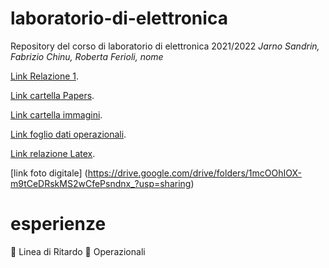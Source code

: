 # laboratorio-di-elettronica
Repository del corso di laboratorio di elettronica 2021/2022
*Jarno Sandrin, Fabrizio Chinu, Roberta Ferioli, nome*

 [Link Relazione 1](https://docs.google.com/document/d/1uCZw5_m_oM5hC9WFaPx_IHqI_mdPJ57idHaz5651o_U/edit?usp=sharing).
 
 [Link cartella Papers](https://drive.google.com/drive/folders/1-6_dya6fJyTzA0Ef4PeTfqoZy-eUgrJy?usp=sharing).
 
[Link cartella immagini](https://drive.google.com/drive/folders/1-aJtzV9xPFhFakpdX0p3cY-f668Xl1HV).

[Link foglio dati operazionali](https://docs.google.com/spreadsheets/d/1NgbLiS59NgVmHhE25dY5EEuMXuLJqpb3E43U6sZ8Y8k/edit#gid=0).

[Link relazione Latex](https://www.overleaf.com/project/6165baae84acc5114b894a31).

[link foto digitale] (https://drive.google.com/drive/folders/1mcOOhIOX-m9tCeDRskMS2wCfePsndnx_?usp=sharing)

# esperienze
🔳 Linea di Ritardo
🔳 Operazionali



